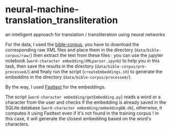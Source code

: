 # neural-machine-translation_transliteration
an intelligent approach for translation / transliteration using neural networks

For the data, I used the [bible-corpus](http://christos-c.com/bible/), you have to download the corresponding raw XML files and place them in the directory (`data/bible-corpus/raw/`) then extract the text from these files : you can use the jupyter notebook (`word-character embedding/XMLparser.ipynb`) to help you in this task, then save the results in the directory (`data/bible-corpus/pre-processed/`) and finaly run the script (`createEmbeddings.sh`) to generate the embeddins in the directory (`data/bible-corpus/processed/`).

By the way, I used [Fasttext](https://fasttext.cc/) for the embeddings.

The script (`word-character embedding/getEmbedding.py`) reads a word or a character from the user and checks if the embedding is already saved in the SQLite database (`word-character embedding/embeddingDB.db`), otherwise, it computes it using Fasttext even if it's not found in the training corpus ! in this case, it will generate the closest embedding based on the word's characters.


